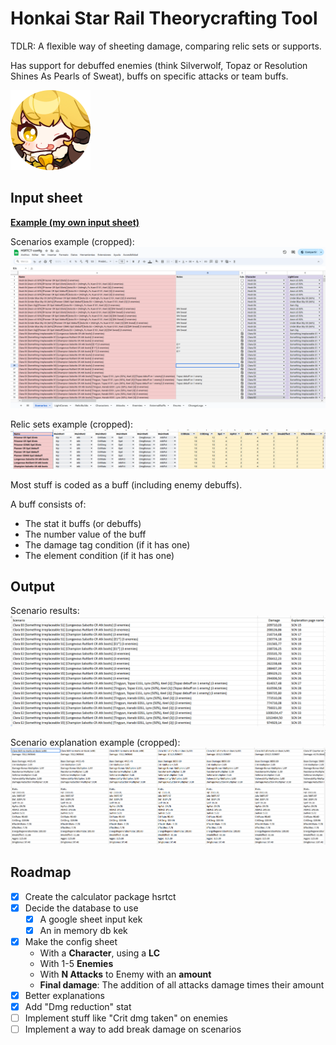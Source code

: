 # Honkai Star Rail Theorycrafting Tool

TDLR: A flexible way of sheeting damage, comparing relic sets or supports.

Has support for debuffed enemies (think Silverwolf, Topaz or Resolution Shines As Pearls of Sweat), buffs on specific attacks or team buffs.

<picture>
  <img style="width: 128px;" alt="A picture of Hook" src="images/hook.png">
</picture>

## Input sheet

**[Example (my own input sheet)](https://docs.google.com/spreadsheets/d/1rn1X0IpP8FRU7MoBQ0SFO1BZ14MRRlgNSy-XW9rRM34)**

Scenarios example (cropped):
![A cropped screenshot of the Scenarios page from the input excel](/images/inputScenarios1.png)

Relic sets example (cropped):
![A cropped screenshot of the Relic Sets page from the input excel](/images/inputRelicSets1.png)

Most stuff is coded as a buff (including enemy debuffs).

A buff consists of:
 - The stat it buffs (or debuffs)
 - The number value of the buff
 - The damage tag condition (if it has one)
 - The element condition (if it has one)

## Output

Scenario results:
![A screenshot of the Scenario results page from the output excel](/images/output1.png)

Scenario explanation example (cropped):
![A screenshot of a Scenario explanation page from the output excel](/images/output2.png)

## Roadmap

 - [x] Create the calculator package hsrtct
 - [x] Decide the database to use
    - [x] A google sheet input kek
    - [x] An in memory db kek
 - [x] Make the config sheet
   - With a **Character**, using a **LC**
   - With 1-5 **Enemies**
   - With **N Attacks** to Enemy with an **amount**
   - **Final damage**: The addition of all attacks damage times their amount
 - [x] Better explanations
 - [x] Add "Dmg reduction" stat
 - [ ] Implement stuff like "Crit dmg taken" on enemies
 - [ ] Implement a way to add break damage on scenarios

